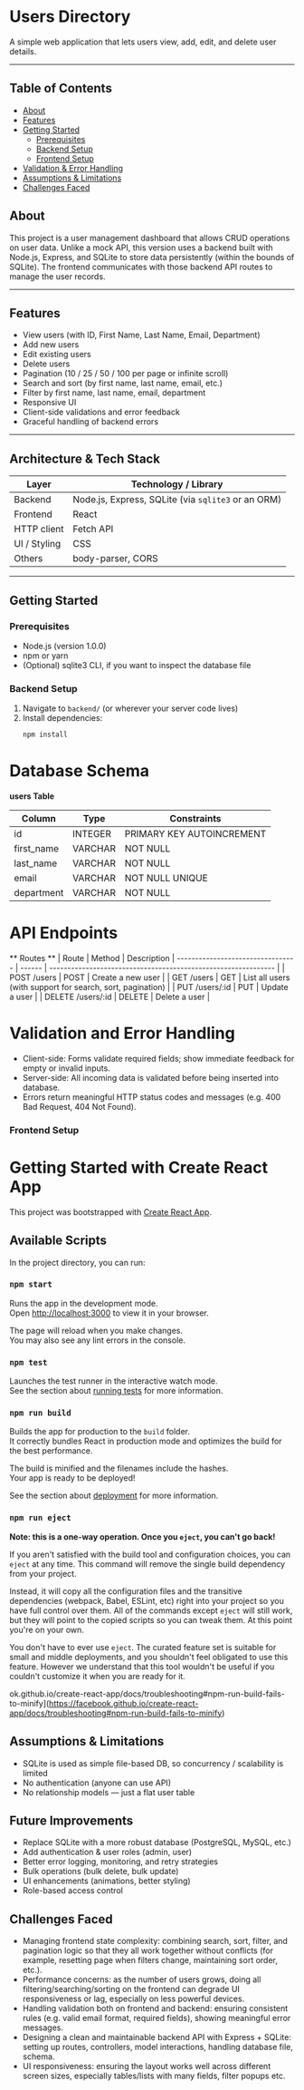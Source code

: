# Users Directory

A simple web application that lets users view, add, edit, and delete user details.

---

## Table of Contents

- [About](#about)
- [Features](#features)
- [Getting Started](#getting-started)
  - [Prerequisites](#prerequisites)  
  - [Backend Setup](#backend-setup)  
  - [Frontend Setup](#frontend-setup)
- [Validation & Error Handling](#validation--error-handling)
- [Assumptions & Limitations](#assumptions--limitations)
- [Challenges Faced](#challenges-faced)

## About

This project is a user management dashboard that allows CRUD operations on user data. Unlike a mock API, this version uses a backend built with Node.js, Express, and SQLite to store data persistently (within the bounds of SQLite). The frontend communicates with those backend API routes to manage the user records.

---

## Features

- View users (with ID, First Name, Last Name, Email, Department)  
- Add new users  
- Edit existing users  
- Delete users  
- Pagination (10 / 25 / 50 / 100 per page or infinite scroll)  
- Search and sort (by first name, last name, email, etc.)  
- Filter by first name, last name, email, department  
- Responsive UI  
- Client-side validations and error feedback  
- Graceful handling of backend errors  

---

## Architecture & Tech Stack

| Layer           | Technology / Library                               |
|-----------------|----------------------------------------------------|
| Backend         | Node.js, Express, SQLite (via `sqlite3` or an ORM) |
| Frontend        | React                                              |
| HTTP client     | Fetch API                                          |
| UI / Styling    | CSS                                                |
| Others          | body-parser, CORS                                  |

---

## Getting Started

### Prerequisites

- Node.js (version 1.0.0)  
- npm or yarn  
- (Optional) sqlite3 CLI, if you want to inspect the database file  

### Backend Setup

1. Navigate to `backend/` (or wherever your server code lives)  
2. Install dependencies:
   ```bash
   npm install

# Database Schema

**users Table**

| Column      | Type    | Constraints               |
| --------    | ------- | ------------------------- |
| id          | INTEGER | PRIMARY KEY AUTOINCREMENT |
| first_name  | VARCHAR | NOT NULL                  |
| last_name   | VARCHAR | NOT NULL                  |
| email       | VARCHAR | NOT NULL UNIQUE           |
| department  | VARCHAR | NOT NULL                  |

# API Endpoints
** Routes **
| Route	                            | Method |	Description
| --------------------------------- | ------ | -------------------------------------------------------------- |
| POST /users       	              | POST	 | Create a new user                                              |
| GET /users	                      | GET	   | List all users (with support for search, sort, pagination)     |
| PUT /users/:id                    |	PUT    |	Update a user                                                 |
| DELETE /users/:id                 |	DELETE |	Delete a user                                                 |

# Validation and Error Handling
- Client-side: Forms validate required fields; show immediate feedback for empty or invalid inputs.
- Server-side: All incoming data is validated before being inserted into database.
- Errors return meaningful HTTP status codes and messages (e.g. 400 Bad Request, 404 Not Found).

### Frontend Setup

# Getting Started with Create React App

This project was bootstrapped with [Create React App](https://github.com/facebook/create-react-app).

## Available Scripts

In the project directory, you can run:

### `npm start`

Runs the app in the development mode.\
Open [http://localhost:3000](http://localhost:3000) to view it in your browser.

The page will reload when you make changes.\
You may also see any lint errors in the console.

### `npm test`

Launches the test runner in the interactive watch mode.\
See the section about [running tests](https://facebook.github.io/create-react-app/docs/running-tests) for more information.

### `npm run build`

Builds the app for production to the `build` folder.\
It correctly bundles React in production mode and optimizes the build for the best performance.

The build is minified and the filenames include the hashes.\
Your app is ready to be deployed!

See the section about [deployment](https://facebook.github.io/create-react-app/docs/deployment) for more information.

### `npm run eject`

**Note: this is a one-way operation. Once you `eject`, you can't go back!**

If you aren't satisfied with the build tool and configuration choices, you can `eject` at any time. This command will remove the single build dependency from your project.

Instead, it will copy all the configuration files and the transitive dependencies (webpack, Babel, ESLint, etc) right into your project so you have full control over them. All of the commands except `eject` will still work, but they will point to the copied scripts so you can tweak them. At this point you're on your own.

You don't have to ever use `eject`. The curated feature set is suitable for small and middle deployments, and you shouldn't feel obligated to use this feature. However we understand that this tool wouldn't be useful if you couldn't customize it when you are ready for it.

ok.github.io/create-react-app/docs/troubleshooting#npm-run-build-fails-to-minify](https://facebook.github.io/create-react-app/docs/troubleshooting#npm-run-build-fails-to-minify)

## Assumptions & Limitations

- SQLite is used as simple file-based DB, so concurrency / scalability is limited
- No authentication (anyone can use API)
- No relationship models — just a flat user table

## Future Improvements

- Replace SQLite with a more robust database (PostgreSQL, MySQL, etc.)
- Add authentication & user roles (admin, user)
- Better error logging, monitoring, and retry strategies
- Bulk operations (bulk delete, bulk update)
- UI enhancements (animations, better styling)
- Role-based access control
  
## Challenges Faced

- Managing frontend state complexity: combining search, sort, filter, and pagination logic so that they all work together without conflicts   (for example, resetting page when filters change, maintaining sort order, etc.).
- Performance concerns: as the number of users grows, doing all filtering/searching/sorting on the frontend can degrade UI responsiveness or  lag, especially on less powerful devices.
- Handling validation both on frontend and backend: ensuring consistent rules (e.g. valid email format, required fields), showing meaningful error messages.
- Designing a clean and maintainable backend API with Express + SQLite: setting up routes, controllers, model interactions, handling database file, schema.
- UI responsiveness: ensuring the layout works well across different screen sizes, especially tables/lists with many fields, filter popups etc.
